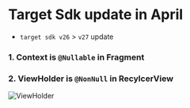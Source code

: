 # Target Sdk update in April
- `target sdk v26` > `v27` update


### 1. Context is `@Nullable` in Fragment
### 2. ViewHolder is `@NonNull` in RecylcerView
![ViewHolder](https://ws3.sinaimg.cn/large/006tKfTcgy1fq8gpts7mpj31ey0kiade.jpg)

